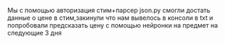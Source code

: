 Мы с помощью авторизация стим+парсер json.py смогли достать данные о цене в стим,закинули что нам вывелось в консоли в txt и попробовали предсказать цену с помощью нейронки на предмет на следующие 3 дня
